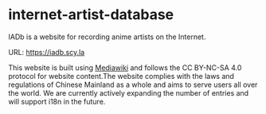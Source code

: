 # internet-artist-database
IADb is a website for recording anime artists on the Internet.

URL: https://iadb.scy.la

This website is built using [Mediawiki](https://www.mediawiki.org/) and follows the CC BY-NC-SA 4.0 protocol for website content.The website complies with the laws and regulations of Chinese Mainland as a whole and aims to serve users all over the world. We are currently actively expanding the number of entries and will support i18n in the future.

